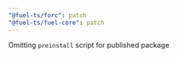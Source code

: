 ```yaml
---
"@fuel-ts/forc": patch
"@fuel-ts/fuel-core": patch
---
```


Omitting `preinstall` script for published package
